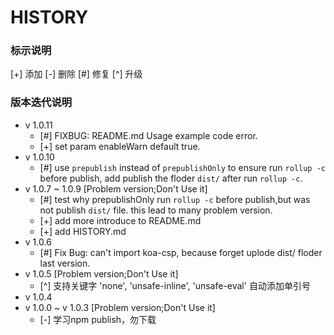 # HISTORY

### 标示说明

[+] 添加  [-] 删除  [#] 修复  [^] 升级

### 版本迭代说明

* v 1.0.11
  * [#] FIXBUG: README.md Usage example code error.
  * [+] set param enableWarn default true.
* v 1.0.10
  * [#] use `prepublish` instead of `prepublishOnly` to ensure run `rollup -c` before publish, add publish the floder `dist/` after run `rollup -c`.
* v 1.0.7 ~ 1.0.9 [Problem version;Don't Use it]
  * [#] test why prepublishOnly run `rollup -c` before publish,but was not publish `dist/` file. this lead to many problem version.
  * [+] add more introduce to README.md
  * [+] add HISTORY.md
* v 1.0.6
  * [#] Fix Bug: can't import koa-csp, because forget uplode dist/ floder last version.
* v 1.0.5 [Problem version;Don't Use it]
  * [^] 支持关键字 'none', 'unsafe-inline', 'unsafe-eval' 自动添加单引号
* v 1.0.4
* v 1.0.0 ~ v 1.0.3 [Problem version;Don't Use it]
  * [-] 学习npm publish，勿下载
